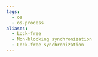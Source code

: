 ```yaml
---
tags:
  - os
  - os-process
aliases:
  - Lock-free
  - Non-blocking synchronization
  - Lock-free synchronization
---
```

